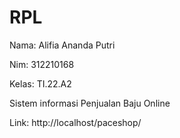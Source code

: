 # RPL

Nama: Alifia Ananda Putri

Nim: 312210168

Kelas: TI.22.A2

Sistem informasi Penjualan Baju Online

Link: http://localhost/paceshop/
